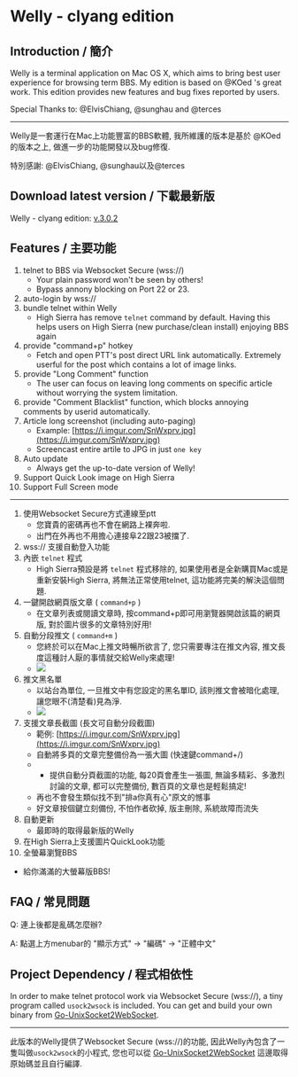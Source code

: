 Welly - clyang edition
=============

Introduction / 簡介
-------------

Welly is a terminal application on Mac OS X, which aims to bring best user experience for browsing term BBS. My edition is based on @KOed 's great work. This edition provides new features and bug fixes reported by users.

Special Thanks to: @ElvisChiang, @sunghau and @terces

***

Welly是一套運行在Mac上功能豐富的BBS軟體, 我所維護的版本是基於 @KOed 的版本之上, 做進一步的功能開發以及bug修復.

特別感謝: @ElvisChiang, @sunghau以及@terces

Download latest version / 下載最新版
-------------
Welly - clyang edition: [v.3.0.2](https://github.com/clyang/welly/releases/tag/3.0.2)

Features / 主要功能
-------------
1. telnet to BBS via Websocket Secure (wss://)
   - Your plain password won't be seen by others!
   - Bypass annony blocking on Port 22 or 23.
2. auto-login by wss://
3. bundle telnet within Welly
   - High Sierra has remove `telnet` command by default. Having this helps users on High Sierra (new purchase/clean install) enjoying BBS again
4. provide "command+p" hotkey
   - Fetch and open PTT's post direct URL link automatically. Extremely userful for the post which contains a lot of image links.
5. provide "Long Comment" function
   - The user can focus on leaving long comments on specific article without worrying the system limitation.
6. provide "Comment Blacklist" function, which blocks annoying comments by userid automatically.
7. Article long screenshot (including auto-paging)
   - Example: [https://i.imgur.com/SnWxprv.jpg](https://i.imgur.com/SnWxprv.jpg)
   - Screencast entire artile to JPG in just `one key`
8. Auto update
   - Always get the up-to-date version of Welly!
9. Support Quick Look image on High Sierra
10. Support Full Screen mode

***

1. 使用Websocket Secure方式連線至ptt
   - 您寶貴的密碼再也不會在網路上裸奔啦.
   - 出門在外再也不用擔心連接阜22跟23被擋了.
2. wss:// 支援自動登入功能
3. 內嵌 `telnet` 程式
   - High Sierra預設是將 `telnet` 程式移除的, 如果使用者是全新購買Mac或是重新安裝High Sierra, 將無法正常使用telnet, 這功能將完美的解決這個問題.
4. 一鍵開啟網頁版文章 ( `command+p` )
   - 在文章列表或閱讀文章時, 按command+p即可用瀏覽器開啟該篇的網頁版, 對於圖片很多的文章特別好用!
5. 自動分段推文 ( `command+m` )
   - 您終於可以在Mac上推文時暢所欲言了, 您只需要專注在推文內容, 推文長度這種討人厭的事情就交給Welly來處理!
   - ![](https://i.imgur.com/0ojoCkv.gif)
6. 推文黑名單
   - 以站台為單位, 一旦推文中有您設定的黑名單ID, 該則推文會被暗化處理, 讓您眼不(清楚看)見為淨.
   - ![](https://i.imgur.com/d2HTnPn.png)
7. 支援文章長截圖 (長文可自動分段截圖)
   - 範例: [https://i.imgur.com/SnWxprv.jpg](https://i.imgur.com/SnWxprv.jpg)
   - 自動將多頁的文章完整備份為一張大圖 (快速鍵command+/)
   - - 提供自動分頁截圖的功能, 每20頁會產生一張圖, 無論多精彩、多激烈討論的文章, 都可以完整備份, 數百頁的文章也是輕鬆搞定!
   - 再也不會發生類似找不到"排a你真有心"原文的憾事
   - 好文章按個鍵立刻備份, 不怕作者砍掉, 版主刪除, 系統故障而流失
8. 自動更新
   - 最即時的取得最新版的Welly
9. 在High Sierra上支援圖片QuickLook功能
10. 全螢幕瀏覽BBS
   - 給你滿滿的大螢幕版BBS!

FAQ / 常見問題
-------------
Q: 連上後都是亂碼怎麼辦?

A: 點選上方menubar的 "顯示方式" -> "編碼" -> "正體中文"


Project Dependency / 程式相依性
-------------

In order to make telnet protocol work via Websocket Secure (wss://), a tiny program called `usock2wsock` is included. You can get and build your own binary from [Go-UnixSocket2WebSocket](https://github.com/clyang/Go-UnixSocket2WebSocket).

***

此版本的Welly提供了Websocket Secure (wss://)的功能, 因此Welly內包含了一隻叫做`usock2wsock`的小程式, 您也可以從 [Go-UnixSocket2WebSocket](https://github.com/clyang/Go-UnixSocket2WebSocket) 這邊取得原始碼並且自行編譯.